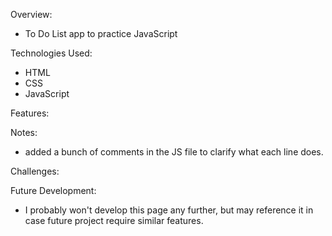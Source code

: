 Overview:

- To Do List app to practice JavaScript

Technologies Used:

- HTML
- CSS
- JavaScript

Features:

Notes:

- added a bunch of comments in the JS file to clarify what each line does.

Challenges:

Future Development:

- I probably won't develop this page any further, but may reference it in case future project require similar features.
